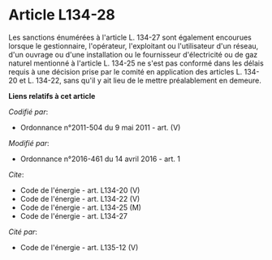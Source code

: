 # Article L134-28

Les sanctions énumérées à l'article L. 134-27 sont également encourues lorsque le gestionnaire, l'opérateur, l'exploitant ou
l'utilisateur d'un réseau, d'un ouvrage ou d'une installation ou le fournisseur d'électricité ou de gaz naturel mentionné à
l'article L. 134-25 ne s'est pas conformé dans les délais requis à une décision prise par le comité en application des
articles L. 134-20 et L. 134-22, sans qu'il y ait lieu de le mettre préalablement en demeure.

**Liens relatifs à cet article**

_Codifié par_:

  - Ordonnance n°2011-504 du 9 mai 2011 - art. (V)

_Modifié par_:

  - Ordonnance n°2016-461 du 14 avril 2016 - art. 1

_Cite_:

  - Code de l'énergie - art. L134-20 (V)
  - Code de l'énergie - art. L134-22 (V)
  - Code de l'énergie - art. L134-25 (M)
  - Code de l'énergie - art. L134-27

_Cité par_:

  - Code de l'énergie - art. L135-12 (V)
